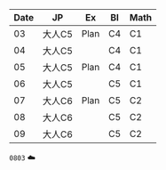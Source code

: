 | Date|  JP | Ex   |BI  |Math |
| ----|-----|------|----|-----|
| 03  |大人C5|Plan  |C4  |C1   |
| 04  |大人C5|      |C4  |C1   |
| 05  |大人C5|Plan  |C4  |C1   |
| 06  |大人C5|      |C5  |C1   |
| 07  |大人C6|Plan  |C5  |C2   |
| 08  |大人C6|      |C5  |C2   |
| 09  |大人C6|      |C5  |C2   |



``0803``  :cloud:  
